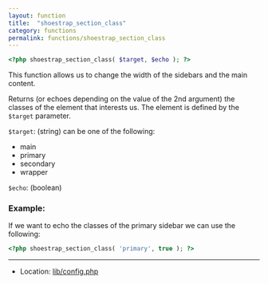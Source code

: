 ```yaml
---
layout: function
title:  "shoestrap_section_class"
category: functions
permalink: functions/shoestrap_section_class
---
```


```php
<?php shoestrap_section_class( $target, $echo ); ?>
```
This function allows us to change the width of the sidebars and the main content.

Returns (or echoes depending on the value of the 2nd argument) the classes of the element that interests us. The element is defined by the `$target` parameter.

`$target`: (string) can be one of the following:
* main
* primary
* secondary
* wrapper

`$echo`: (boolean)

### Example:

If we want to echo the classes of the primary sidebar we can use the following:

```php
<?php shoestrap_section_class( 'primary', true ); ?>
```

<hr>

* Location: [lib/config.php](https://github.com/shoestrap/shoestrap-3/blob/development/lib/config.php)